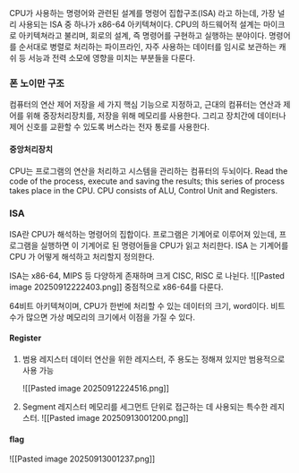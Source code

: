 CPU가 사용하는 명령어와 관련된 설계를 명령어 집합구조(ISA) 라고 하는데, 가장 널리 사용되는 ISA 중 하나가 x86-64 아키텍쳐이다. CPU의 하드웨어적 설계는 마이크로 아키텍쳐라고 불리며, 회로의 설계, 즉 명령어를 구현하고 실행하는 분야이다. 명령어를 순서대로 병렬로 처리하는 파이프라인, 자주 사용하는 데이터를 임시로 보관하는 캐쉬 등 서능과 전력 소모에 영향을 미치는 부분들을 다룬다. 

### 폰 노이만 구조
컴퓨터의 연산 제어 저장을 세 가지 핵심 기능으로 지정하고, 근대의 컴퓨터는 연산과 제어를 위해 중장처리장치를, 저장을 위해 메모리를 사용한다. 그리고 장치간에 데이터나 제어 신호를 교환할 수 있도록 버스라는 전자 통로를 사용한다. 

#### 중앙처리장치
CPU는 프로그램의 연산을 처리하고 시스템을 관리하는 컴퓨터의 두뇌이다. 
Read the code of the process, execute and saving the results; this series of process takes place in the CPU. CPU consists of ALU, Control Unit and Registers.

### ISA
ISA란 CPU가 해석하는 명령어의 집합이다. 프로그램은 기계어로 이루어져 있는데, 프로그램을 실행하면 이 기계어로 된 명령어들을 CPU가 읽고 처리한다. ISA 는 기계어를 CPU 가 어떻게 해석하고 처리할지 정의한다. 

ISA는 x86-64, MIPS 등 다양하게 존재하며 크게 CISC, RISC 로 나뉜다. 
![[Pasted image 20250912222403.png]]
중점적으로 x86-64를 다룬다. 

64비트 아키텍쳐이며, CPU가 한번에 처리할 수 있는 데이터의 크기, word이다. 비트 수가 많으면 가상 메모리의 크기에서 이점을 가질 수 있다.

#### Register
1. 범용 레지스터
   데이터 연산을 위한 레지스터, 주 용도는 정해져 있지만 범용적으로 사용 가능
   
   ![[Pasted image 20250912224516.png]]
2. Segment 레지스터
	  메모리를 세그먼트 단위로 접근하는 데 사용되는 특수한 레지스터. ![[Pasted image 20250913001200.png]]
#### flag
![[Pasted image 20250913001237.png]]


